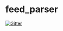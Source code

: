 # feed_parser

[![Gitter](https://badges.gitter.im/ohmyarch/feed_parser.svg)](https://gitter.im/ohmyarch/feed_parser?utm_source=badge&utm_medium=badge&utm_campaign=pr-badge&utm_content=badge)